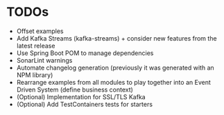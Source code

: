 # TODOs

- Offset examples
- Add Kafka Streams (kafka-streams) + consider new features from the latest release
- Use Spring Boot POM to manage dependencies
- SonarLint warnings
- Automate changelog generation (previously it was generated with an NPM library)
- Rearrange examples from all modules to play together into an Event Driven System (define business context)
- (Optional) Implementation for SSL/TLS Kafka
- (Optional) Add TestContainers tests for starters
